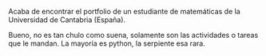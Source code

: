 Acaba de encontrar el portfolio de un estudiante de matemáticas de la Universidad de Cantabria (España).

Bueno, no es tan chulo como suena, solamente son las actividades o tareas que le mandan.
La mayoría es python, la serpiente esa rara.
